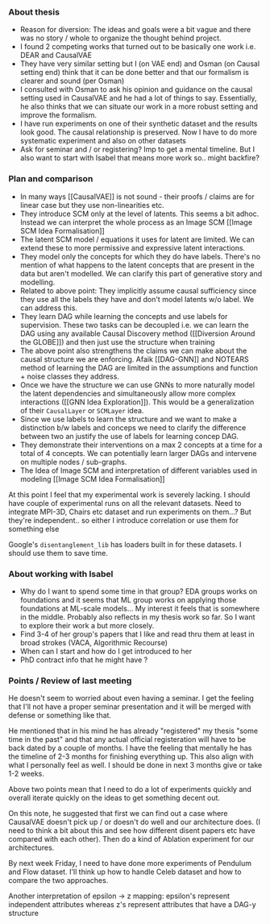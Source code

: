 ### About thesis

- Reason for diversion: The ideas and goals were a bit vague and there was no story / whole to organize the thought behind project. 
- I found 2 competing works that turned out to be basically one work i.e. DEAR and CausalVAE
- They have very similar setting but I (on VAE end) and Osman (on Causal setting end) think that it can be done better and that our formalism is clearer and sound (per Osman)
- I consulted with Osman to ask his opinion and guidance on the causal setting used in CausalVAE and he had a lot of things to say. Essentially, he also thinks that we can situate our work in a more robust setting and improve the formalism.
- I have run experiments on one of their synthetic dataset and the results look good. The causal relationship is preserved. Now I have to do more systematic experiment and also on other datasets
- Ask for seminar and / or registering? Imp to get a mental timeline. But I also want to start with Isabel that means more work so.. might backfire?

### Plan and comparison

- In many ways [[CausalVAE]] is not sound - their proofs / claims are for linear case but they use non-linearities etc.
- They introduce SCM only at the level of latents. This seems a bit adhoc. Instead we can interpret the whole process as an Image SCM [[Image SCM Idea Formalisation]]
- The latent SCM model / equations it uses for latent are limited. We can extend these to more permissive and expressive latent interactions.
- They model only the concepts for which they do have labels. There's no mention of what happens to the latent concepts that are present in the data but aren't modelled. We can clarify this part of generative story and modelling.
- Related to above point: They implicitly assume causal sufficiency since they use all the labels they have and don't model latents w/o label. We can address this.
- They learn DAG while learning the concepts and use labels for supervision. These two tasks can be decoupled i.e. we can learn the DAG using any available Causal Discovery method ([[Diversion Around the GLOBE]]) and then just use the structure when training
- The above point also strengthens the claims we can make about the causal structure we are enforcing. Afaik [[DAG-GNN]] and NOTEARS method of learning the DAG are limited in the assumptions and function + noise classes they address.
- Once we have the structure we can use GNNs to more naturally model the latent dependencies and simultaneously allow more complex interactions ([[GNN Idea Exploration]]). This would be a generalization of their `CausalLayer` or `SCMLayer` idea.
- Since we use labels to learn the structure and we want to make a distinction b/w labels and conceps we need to clarify the difference between two an justify the use of labels for learning concep DAG.
- They demonstrate their interventions on a max 2 concepts at a time for a total of 4 concepts. We can potentially learn larger DAGs and intervene on multiple nodes / sub-graphs.
- The Idea of Image SCM and interpretation of different variables used in modeling [[Image SCM Idea Formalisation]]

<span class="remark">At this point I feel that my experimental work is severely lacking. I should have couple of experimental runs on all the relevant datasets. Need to integrate MPI-3D, Chairs etc dataset and run experiments on them...? But they're independent.. so either I introduce correlation or use them for something else</span>

Google's `disentanglement_lib` has loaders built in for these datasets. I should use them to save time.

### About working with Isabel
- Why do I want to spend some time in that group? EDA groups works on foundations and it seems that ML group works on applying those foundations at ML-scale models... My interest it feels that is somewhere in the middle. Probably also reflects in my thesis work so far. So I want to explore their work a but more closely.
- Find 3-4 of her group's papers that I like and read thru them at least in broad strokes (VACA, Algorithmic Recourse)
- When can I start and how do I get introduced to her
- PhD contract info that he might have ?


### Points / Review of last meeting

He doesn't seem to worried about even having a seminar. I get the feeling that I'll not have a proper seminar presentation and it will be merged with defense or something like that.

He mentioned that in his mind he has already "registered" my thesis "some time in the past" and that any actual official registeration will have to be back dated by a couple of months. I have the feeling that mentally he has the timeline of 2-3 months for finishing everything up. This also align with what I personally feel as well.  I should be done in next 3 months give or take 1-2 weeks.

Above two points mean that I need to do a lot of experiments quickly and overall iterate quickly on the ideas to get something decent out.

On this note, he suggested that first we can find out a case where CausalVAE doesn't pick up / or doesn't do well and our architecture does. (I need to think a bit about this and see how different disent papers etc have compared with each other). Then do a kind of Ablation experiment for our architectures.

By next week Friday, I need to have done more experiments of Pendulum and Flow dataset. I'll think up how to handle Celeb dataset and how to compare the two approaches.

Another interpretation of epsilon -> z mapping: epsilon's represent independent attributes whereas z's represent attributes that have a DAG-y structure